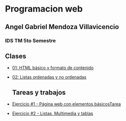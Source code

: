 # Programacion web
## Angel Gabriel Mendoza Villavicencio
### IDS TM 5to Semestre

  ## Clases
- [01: HTML básico y formato de contenido](/Carpeta2/index.html)
- [02: Listas ordenadas y no ordenadas](https://angelmv31.github.io/Web/Clase2908/index.html)


  ## Tareas y trabajos
- [Ejercicio #1 - Página web con elementos básicosTarea](/HTML/index.html)
- [Ejercicio #2 - Listas, Multimedia y tablas](/HTML/index.html)
 
 
